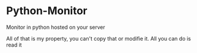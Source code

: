 # Python-Monitor
Monitor in python hosted on your server

All of that is my property, you can't copy that or modifie it. All you can do is read it

